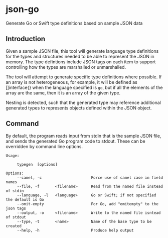 # json-go

Generate Go or Swift type definitions based on sample JSON data

## Introduction

Given a sample JSON file, this tool will generate language type definitions
for the types and structures needed to be able to represent the JSON in memory.
The type defintions include JSON tags on each item to support controlling how
the types are marshalled or unmarshalled.

The tool will attempt to generate specific type definitions where possible. If
an array is not heterogeneous, for example, it will be defined as []interface{}
when the language specified is `go`, but if all the elements of the array are 
the same, then it is an array of the given type.

Nesting is detected, such that the generated type may reference additional
generated types to represents objects defined within the JSON object.

## Command

By default, the program reads input from stdin that is the sample JSON file, and
sends the generated Go program code to stdout. These can be overridden by command
line options.

```text
Usage:

     typegen  [options]

Options:
     --camel, -c                      Force use of camel case in field names
     --file, -f       <filename>      Read from the named file instead of stdin
     --language, -l   <language>      Go or Swift; if not specified the default is Go
     --omit-empty                     For Go, add "omitempty" to the json tags
     --output, -o     <filename>      Write to the named file isntead of stdout
     --type, -t       <name>          Name of the base type to be created
     --help, -h                       Produce help output
```
